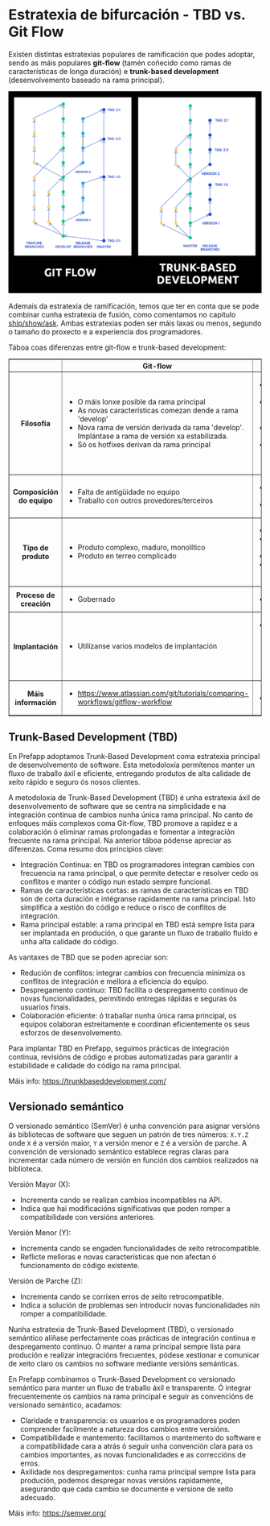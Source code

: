
# Estratexia de bifurcación - TBD vs. Git Flow

Existen distintas estratexias populares de ramificación que podes adoptar, sendo as máis populares **git-flow** (tamén coñecido como ramas de características de longa duración) e **trunk-based development** (desenvolvemento baseado na rama principal).

<div style="text-align: center;">
  <div style="margin: 0 auto;">

![](../_media/03_prefapp_methodology/git-flow_vs_Trunk-based_Development.png)

  </div>
</div>

Ademais da estratexia de ramificación, temos que ter en conta que se pode combinar cunha estratexia de fusión, como comentamos no capítulo [ship/show/ask](../02_hands_on/04_pull_request.md#ship--show--ask). Ambas estratexias poden ser máis laxas ou menos, segundo o tamaño do proxecto e a experiencia dos programadores.

Táboa coas diferenzas entre git-flow e trunk-based development:

<table border="1">
  <tr>
    <th></th>
    <th>Git-flow</th>
    <th>Trunk-based</th>
  </tr>
  <tr>
    <th>Filosofía</th>
    <td>
      <ul>
        <li>O máis lonxe posible da rama principal</li>
        <li>As novas características comezan dende a rama 'develop'</li>
        <li>Nova rama de versión derivada da rama 'develop'. Implántase a rama de versión xa estabilizada.</li>
        <li>Só os hotfixes derivan da rama principal</li>
      </ul>
    </td>
    <td>
      <ul>
        <li>O máis preto posible da rama principal</li>
        <li>Ramas de características de corta duración que parten da rama principal</li>
        <li>A rama principal está sempre lista para implementarse en produción</li>
        <li>Hotfixes parten da rama principal ou de versión e deben seleccionarse de volta á rama principal</li>
      </ul>
    </td>
  </tr>
  <tr>
    <th>Composición do equipo</th>
    <td>
      <ul>
        <li>Falta de antigüidade no equipo</li>
        <li>Traballo con outros provedores/terceiros</li>
      </ul>
    </td>
    <td>
      <ul>
        <li>Equipo ben composto e experimentado</li>
        <li>Modelo de aumento do equipo</li>
      </ul>
    </td>
  </tr>
  <tr>
    <th>Tipo de produto</th>
    <td>
      <ul>
        <li>Produto complexo, maduro, monolítico</li>
        <li>Produto en terreo complicado</li>
      </ul>
    </td>
    <td>
      <ul>
        <li>Microservizos</li>
        <li>Aplicación de páxina única (SPA) moderna / Aplicacións móbiles</li>
        <li>Proba de concepto (POC) / Prototipo</li>
        <li>Compoñentes de sistemas distribuídos</li>
      </ul>
    </td>
  </tr>
  <tr>
    <th>Proceso de creación</th>
    <td>
      <ul>
        <li>Gobernado</li>
      </ul>
    </td>
    <td>
      <ul>
        <li>Dirixido polo equipo</li>
      </ul>
    </td>
  </tr>
  <tr>
    <th>Implantación</th>
    <td>
      <ul>
        <li>Utilízanse varios modelos de implantación</li>
      </ul>
    </td>
    <td>
      <ul>
        <li>Recoméndanse prácticas de Implementación Continua, coma palancas de características, portas de calidade, probas canarias, automatización de autoservizo (por exemplo, ChatOps) e vixilancia</li>
      </ul>
    </td>
  </tr>
  <tr>
    <th>Máis información</th>
    <td>
      <ul>
        <li><a href="https://www.atlassian.com/git/tutorials/comparing-workflows/gitflow-workflow" target="blank">https://www.atlassian.com/git/tutorials/comparing-workflows/gitflow-workflow</a></li>
      </ul>
    </td>
    <td>
      <ul>
        <li><a href="https://trunkbaseddevelopment.com/" target="blank">https://trunkbaseddevelopment.com/</a></li>
      </ul>
    </td>

  </tr>
</table>


## Trunk-Based Development (TBD)

En Prefapp adoptamos Trunk-Based Development coma estratexia principal de desenvolvemento de software. Esta metodoloxía permítenos manter un fluxo de traballo áxil e eficiente, entregando produtos de alta calidade de xeito rápido e seguro ós nosos clientes.

A metodoloxía de Trunk-Based Development (TBD) é unha estratexia áxil de desenvolvemento de software que se centra na simplicidade e na integración continua de cambios nunha única rama principal. No canto de enfoques máis complexos coma Git-flow, TBD promove a rapidez e a colaboración ó eliminar ramas prolongadas e fomentar a integración frecuente na rama principal. Na anterior táboa pódense apreciar as diferenzas. Coma resumo dos principios clave:

- Integración Continua: en TBD os programadores integran cambios con frecuencia na rama principal, o que permite detectar e resolver cedo os conflitos e manter o código nun estado sempre funcional.
- Ramas de características cortas: as ramas de características en TBD son de corta duración e intégranse rapidamente na rama principal. Isto simplifica a xestión do código e reduce o risco de conflitos de integración.
- Rama principal estable: a rama principal en TBD está sempre lista para ser implantada en produción, o que garante un fluxo de traballo fluído e unha alta calidade do código.

As vantaxes de TBD que se poden apreciar son:
- Redución de conflitos: integrar cambios con frecuencia minimiza os conflitos de integración e mellora a eficiencia do equipo.
- Despregamento continuo: TBD facilita o despregamento continuo de novas funcionalidades, permitindo entregas rápidas e seguras ós usuarios finais.
- Colaboración eficiente: ó traballar nunha única rama principal, os equipos colaboran estreitamente e coordinan eficientemente os seus esforzos de desenvolvemento.

Para implantar TBD en Prefapp, seguimos prácticas de integración continua, revisións de código e probas automatizadas para garantir a estabilidade e calidade do código na rama principal.

Máis info: https://trunkbaseddevelopment.com/


## Versionado semántico

O versionado semántico (SemVer) é unha convención para asignar versións ás bibliotecas de software que seguen un patrón de tres números: `X.Y.Z` onde `X` é a versión maior, `Y` a versión menor e `Z` é a versión de parche. A convención de versionado semántico establece regras claras para incrementar cada número de versión en función dos cambios realizados na biblioteca.

Versión Mayor (X):
- Incrementa cando se realizan cambios incompatibles na API.
- Indica que hai modificacións significativas que poden romper a compatibilidade con versións anteriores.

Versión Menor (Y):
- Incrementa cando se engaden funcionalidades de xeito retrocompatible.
- Reflicte melloras e novas características que non afectan ó funcionamento do código existente.

Versión de Parche (Z):
- Incrementa cando se corrixen erros de xeito retrocompatible.
- Indica a solución de problemas sen introducir novas funcionalidades nin romper a compatibilidade.

Nunha estratexia de Trunk-Based Development (TBD), o versionado semántico alíñase perfectamente coas prácticas de integración continua e despregamento continuo. Ó manter a rama principal sempre lista para produción e realizar integracións frecuentes, pódese xestionar e comunicar de xeito claro os cambios no software mediante versións semánticas.

En Prefapp combinamos o Trunk-Based Development co versionado semántico para manter un fluxo de traballo áxil e transparente. Ó integrar frecuentemente os cambios na rama principal e seguir as convencións de versionado semántico, acadamos:
- Claridade e transparencia: os usuarios e os programadores poden comprender facilmente a natureza dos cambios entre versións.
- Compatibilidade e mantemento: facilitamos o mantemento do software e a compatibilidade cara a atrás ó seguir unha convención clara para os cambios importantes, as novas funcionalidades e as correccións de erros.
- Axilidade nos despregamentos: cunha rama principal sempre lista para produción, podemos despregar novas versións rapidamente, asegurando que cada cambio se documente e versione de xeito adecuado.

Máis info: https://semver.org/ 
